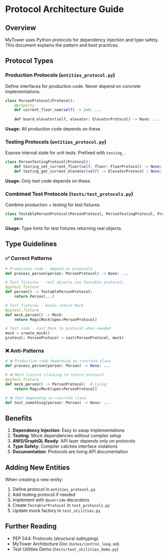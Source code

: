 # Protocol Architecture Guide

## Overview

MyTower uses Python protocols for dependency injection and type safety. This document explains the pattern and best practices.

## Protocol Types

### Production Protocols (`entities_protocol.py`)
Define interfaces for production code. Never depend on concrete implementations.

```python
class PersonProtocol(Protocol):
    @property
    def current_floor_num(self) -> int: ...
    
    def board_elevator(self, elevator: ElevatorProtocol) -> None: ...
```

**Usage:** All production code depends on these.

### Testing Protocols (`entities_protocol.py`)
Expose internal state for unit tests. Prefixed with `testing_`.

```python
class PersonTestingProtocol(Protocol):
    def testing_set_current_floor(self, floor: FloorProtocol) -> None: ...
    def testing_get_current_elevator(self) -> ElevatorProtocol | None: ...
```

**Usage:** Only test code depends on these.

### Combined Test Protocols (`tests/test_protocols.py`)
Combine production + testing for test fixtures.

```python
class TestablePersonProtocol(PersonProtocol, PersonTestingProtocol, Protocol):
    pass
```

**Usage:** Type hints for test fixtures returning real objects.

## Type Guidelines

### ✅ Correct Patterns

```python
# Production code - depend on protocols
def process_person(person: PersonProtocol) -> None: ...

# Test fixtures - real objects use Testable protocols
@pytest.fixture
def person() -> TestablePersonProtocol:
    return Person(...)

# Test fixtures - mocks return Mock
@pytest.fixture
def mock_person() -> Mock:
    return MagicMock(spec=PersonProtocol)

# Test code - cast Mock to protocol when needed
mock = create_mock()
protocol: PersonProtocol = cast(PersonProtocol, mock)
```

### ❌ Anti-Patterns

```python
# ❌ Production code depending on concrete class
def process_person(person: Person) -> None: ...

# ❌ Mock fixture claiming to return protocol
@pytest.fixture
def mock_person() -> PersonProtocol:  # Lying!
    return MagicMock(spec=PersonProtocol)

# ❌ Test depending on concrete class
def test_something(person: Person) -> None: ...
```

## Benefits

1. **Dependency Injection**: Easy to swap implementations
2. **Testing**: Mock dependencies without complex setup
3. **AWS/GraphQL Ready**: API layer depends only on protocols
4. **Type Safety**: Compiler catches interface violations
5. **Documentation**: Protocols are living API documentation

## Adding New Entities

When creating a new entity:

1. Define protocol in `entities_protocol.py`
2. Add testing protocol if needed
3. Implement with `@override` decorators
4. Create `Testable*Protocol` in `test_protocols.py`
5. Update mock factory in `test_utilities.py`

## Further Reading

- PEP 544: Protocols (structural subtyping)
- MyTower Architecture Doc (`notes/control_loop.md`)
- Test Utilities Demo (`tests/test_utilities_demo.py`)
